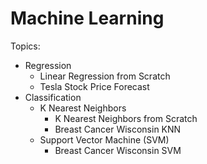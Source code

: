 # Machine Learning
Topics:
* Regression  
   * Linear Regression from Scratch
   * Tesla Stock Price Forecast
* Classification  
   * K Nearest Neighbors  
        * K Nearest Neighbors from Scratch
        * Breast Cancer Wisconsin KNN
   * Support Vector Machine (SVM)  
        * Breast Cancer Wisconsin SVM  
